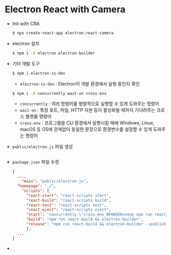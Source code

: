 # Electron React with Camera

- Init with CRA

  ```bash
  $ npx create-react-app electron-react-camera
  ```

- electron 설치

  ```bash
  $ npm i -D electron electron-builder
  ```

- 기타 개발 도구

  ```bash
  $ npm i electron-is-dev
  ```

  - `electron-is-dev` : Electron이 개발 환경에서 실행 중인지 확인

  ```bash
  $ npm i -D concurrently wait-on cross-env
  ```

  - `concurrently` : 여러 명령어를 병렬적으로 실행할 수 있게 도와주는 명령어
  - `wait-on` : 특정 포트, 파일, HTTP 자원 등이 활성화될 때까지 기다려주는 크로스 플랫폼 명령어
  - `cross-env` : 프로그램을 CLI 환경에서 실행시킬 때에 Windows, Linux, macOS 등 OS에 관계없이 동일한 문장으로 환경변수를 설정할 수 있게 도와주는 명령어

- `public/electron.js` 파일 생성

  ```
  
  ```

- `package.json` 파일 수정

  ```json
  {
  	...,
      "main": "public/electron.js",
  	"homepage": "./",
      "scripts": {
      	"react-start": "react-scripts start",
  	    "react-build": "react-scripts build",
  	    "react-test": "react-scripts test",
  	    "react-eject": "react-scripts eject",
  	    "start": "concurrently \"cross-env BROWSER=none npm run react-start\" \"wait-on http://localhost:3000 && electron .\"",
  	    "build": "npm run react-build && electron-builder",
  	    "release": "npm run react-build && electron-builder --publish=always"
    	},
  	...
  }
  ```

- 